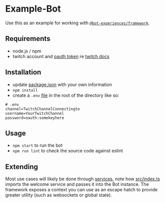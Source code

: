 # Example-Bot

Use this as an example for working with [`@bot-experiences/framework`](https://github.com/BotExperiences/Bot-Framework).

## Requirements

- node.js / npm
- twitch account and [oauth token](https://twitchapps.com/tmi/) re [twitch docs](https://dev.twitch.tv/docs/irc#building-the-bot)

## Installation

- update [package.json](package.json) with your own information
- `npm install`
- create a `.env` [file](https://github.com/motdotla/dotenv) in the root of the directory like so:

```
# .env
channel=TwitchChannelConnectingto
username=YourTwitchChannel
password=oauth:somekeyhere
```

## Usage

- `npm start` to run the bot
- `npm run lint` to check the source code against eslint

## Extending

Most use cases will likely be done through [services](src/services/), note how [src/index.ts](src/index.ts) imports the welcome service and passes it into the Bot instance. The framework exposes a context you can use as an escape hatch to provide greater utility (such as websockets or global state).